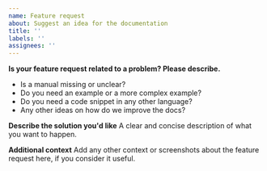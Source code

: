 ```yaml
---
name: Feature request
about: Suggest an idea for the documentation
title: ''
labels: ''
assignees: ''
---
```


**Is your feature request related to a problem? Please describe.**
* Is a manual missing or unclear?
* Do you need an example or a more complex example?
* Do you need a code snippet in any other language?
* Any other ideas on how do we improve the docs?

**Describe the solution you'd like**
A clear and concise description of what you want to happen.

**Additional context**
Add any other context or screenshots about the feature request here, if you consider it useful.
